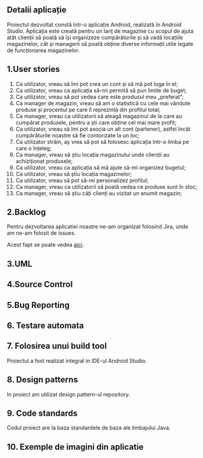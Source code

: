 ## Detalii aplicație
Proiectul dezvoltat constă într-o aplicație Android, realizată în Android Studio.
Aplicația este creată pentru un lanț de magazine cu scopul de ajuta atât clienții să poată
să își organizeze cumpărăturile și să vadă locațiile magazinelor, căt și managerii să poată
obține diverse informații utile legate de funcționarea magazinelor.

## 1.User stories

 1. Ca utilizator, vreau să îmi pot crea un cont și să mă pot loga în el;
 2. Ca utilizator, vreau ca aplicația să-mi permită să pun limite de buget;
 3. Ca utilizator, vreau să pot vedea care este produsul meu „preferat”;
 4. Ca manager de magazin, vreau să am o statistică cu cele mai vândute produse și procentul pe care îl reprezintă din profitul total;
 5. Ca manager, vreau ca utilizatorii să aleagă magazinul de la care au cumpărat produsele, pentru a ști care obține cel mai mare profit;
 6. Ca utilizator, vreau să îmi pot asocia un alt cont (partener), astfel încât cumpărăturile noastre să fie contorizate la un loc;
 7. Ca utilizator străin, aș vrea să pot să folosesc aplicația într-o limba pe care o înțeleg;
 8. Ca manager, vreau să știu locația magazinului unde clienții au achiziționat produsele;
 9. Ca utilizator, vreau ca aplicația să mă ajute să-mi organizez bugetul;
 10. Ca utilizator, vreau să știu locația magazinelor;
 11. Ca utilizator, vreau să pot să-mi personalizez profilul;
 12. Ca manager, vreau ca utilizatorii să poată vedea ce produse sunt în stoc;
 13. Ca manager, vreau să știu câți clienți au vizitat un anumit magazin;

## 2.Backlog

Pentru dezvoltarea aplicatiei noastre ne-am organizat folosind Jira, unde am ne-am folosit de issues.

Acest fapt se poate vedea [aici](https://iliecristian.atlassian.net/jira/software/projects/MDS/boards/1).

## 3.UML

## 4.Source Control

## 5.Bug Reporting



## 6. Testare automata



## 7. Folosirea unui build tool

Proiectul a fost realizat integral in IDE-ul Android Studio.

## 8. Design patterns

In proiect am utilizat design pattern-ul repository.

## 9. Code standards

Codul proiect are la baza standardele de baza ale limbajului Java.

## 10. Exemple de imagini din aplicatie



